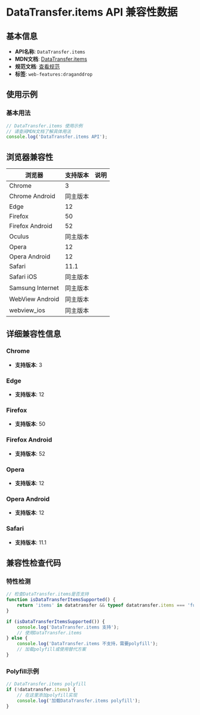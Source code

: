 # DataTransfer.items API 兼容性数据

## 基本信息

- **API名称**: `DataTransfer.items`
- **MDN文档**: [DataTransfer.items](https://developer.mozilla.org/docs/Web/API/DataTransfer/items)
- **规范文档**: [查看规范](https://html.spec.whatwg.org/multipage/dnd.html#dom-datatransfer-items-dev)
- **标签**: `web-features:draganddrop`

## 使用示例

### 基本用法

```javascript
// DataTransfer.items 使用示例
// 请查阅MDN文档了解具体用法
console.log('DataTransfer.items API');
```

## 浏览器兼容性

| 浏览器 | 支持版本 | 说明 |
|--------|----------|------|
| Chrome | 3 |  |
| Chrome Android | 同主版本 |  |
| Edge | 12 |  |
| Firefox | 50 |  |
| Firefox Android | 52 |  |
| Oculus | 同主版本 |  |
| Opera | 12 |  |
| Opera Android | 12 |  |
| Safari | 11.1 |  |
| Safari iOS | 同主版本 |  |
| Samsung Internet | 同主版本 |  |
| WebView Android | 同主版本 |  |
| webview_ios | 同主版本 |  |

## 详细兼容性信息

### Chrome

- **支持版本**: 3

### Edge

- **支持版本**: 12

### Firefox

- **支持版本**: 50

### Firefox Android

- **支持版本**: 52

### Opera

- **支持版本**: 12

### Opera Android

- **支持版本**: 12

### Safari

- **支持版本**: 11.1

## 兼容性检查代码

### 特性检测

```javascript
// 检查DataTransfer.items是否支持
function isDataTransferItemsSupported() {
    return 'items' in datatransfer && typeof datatransfer.items === 'function';
}

if (isDataTransferItemsSupported()) {
    console.log('DataTransfer.items 支持');
    // 使用DataTransfer.items
} else {
    console.log('DataTransfer.items 不支持，需要polyfill');
    // 加载polyfill或使用替代方案
}
```

### Polyfill示例

```javascript
// DataTransfer.items polyfill
if (!datatransfer.items) {
    // 在这里添加polyfill实现
    console.log('加载DataTransfer.items polyfill');
}
```

